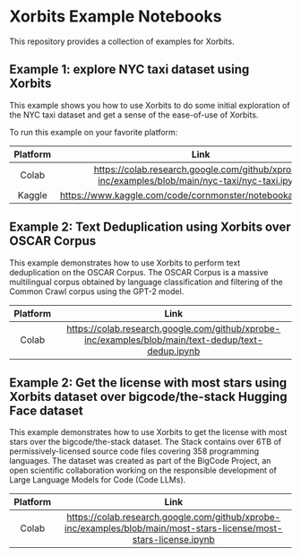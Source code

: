 # Xorbits Example Notebooks
This repository provides a collection of examples for Xorbits.

## Example 1: explore NYC taxi dataset using Xorbits
This example shows you how to use Xorbits to do some initial 
exploration of the NYC taxi dataset and get a sense of the
ease-of-use of Xorbits.

To run this example on your favorite platform:

| Platform | Link |
|:--------:|:----:|
| Colab    | https://colab.research.google.com/github/xprobe-inc/examples/blob/main/nyc-taxi/nyc-taxi.ipynb |
| Kaggle   | https://www.kaggle.com/code/cornmonster/notebooka9814fb1ba |

## Example 2: Text Deduplication using Xorbits over OSCAR Corpus
This example demonstrates how to use Xorbits to perform text deduplication on the OSCAR Corpus. The OSCAR Corpus is a massive multilingual corpus obtained by language classification and filtering of the Common Crawl corpus using the GPT-2 model.

| Platform | Link |
|:--------:|:----:|
| Colab    | https://colab.research.google.com/github/xprobe-inc/examples/blob/main/text-dedup/text-dedup.ipynb |

## Example 2: Get the license with most stars using Xorbits dataset over bigcode/the-stack Hugging Face dataset
This example demonstrates how to use Xorbits to get the license with most stars over the bigcode/the-stack dataset. The Stack contains over 6TB of permissively-licensed source code files covering 358 programming languages. The dataset was created as part of the BigCode Project, an open scientific collaboration working on the responsible development of Large Language Models for Code (Code LLMs).

| Platform | Link |
|:--------:|:----:|
| Colab    | https://colab.research.google.com/github/xprobe-inc/examples/blob/main/most-stars-license/most-stars-license.ipynb |